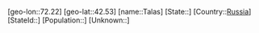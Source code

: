 ﻿---
location: [42.53,72.22]
type: City
tags:
- geo/City


SpocWebEntityId: 34738
isDeleted: false
confidential: public

---
[geo-lon::72.22]
[geo-lat::42.53]
[name::Talas]
[State::]
[Country::[Russia](geo/Continent/Europe/Russia.md)]
[StateId::]
[Population::]
[Unknown::]

